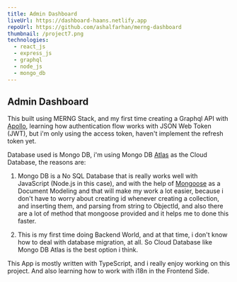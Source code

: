 ```yaml
---
title: Admin Dashboard
liveUrl: https://dashboard-haans.netlify.app
repoUrl: https://github.com/ashalfarhan/merng-dashboard
thumbnail: /project7.png
technologies:
  - react_js
  - express_js
  - graphql
  - node_js
  - mongo_db
---
```


## Admin Dashboard

This built using MERNG Stack, and my first time creating a Graphql API with [Apollo](https://apollographql.com), learning how authentication flow works with JSON Web Token (JWT), but i'm only using the access token, haven't implement the refresh token yet.

Database used is Mongo DB, i'm using Mongo DB [Atlas](https://cloud.mongodb.com) as the Cloud Database, the reasons are:

1. Mongo DB is a No SQL Database that is really works well with JavaScript (Node.js in this case), and with the help of [Mongoose](https://mongoosejs.com) as a Document Modeling and that will make my work a lot easier, because i don't have to worry about creating id whenever creating a collection, and inserting them, and parsing from string to ObjectId, and also there are a lot of method that mongoose provided and it helps me to done this faster.

2. This is my first time doing Backend World, and at that time, i don't know how to deal with database migration, at all. So Cloud Database like Mongo DB Atlas is the best option i think.

This App is mostly written with TypeScript, and i really enjoy working on this project. And also learning how to work with i18n in the Frontend Side.
